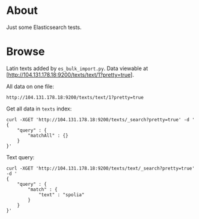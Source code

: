 # About

Just some Elasticsearch tests.

# Browse

Latin texts added by `es_bulk_import.py`. Data viewable at [http://104.131.178.18:9200/texts/text/1?pretty=true].

All data on one file:
```
http://104.131.178.18:9200/texts/text/1?pretty=true
```

Get all data in `texts` index:
```
curl -XGET 'http://104.131.178.18:9200/texts/_search?pretty=true' -d '
{
    "query" : {
        "matchAll" : {}
    }
}'
```

Text query:
```
curl -XGET 'http://104.131.178.18:9200/texts/text/_search?pretty=true' -d '
{
    "query" : {
        "match" : {
            "text" : "spolia"
        }
    }
}'
```
